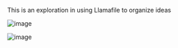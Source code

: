 This is an exploration in using Llamafile to organize ideas

![image](https://github.com/lmorchard/llamafile-idea-clustering/assets/21687/3142c154-c359-4b20-a5dc-fb6ecbb930c9)

![image](https://github.com/lmorchard/llamafile-idea-clustering/assets/21687/c85630a5-6c37-43bd-be9a-8f7a5c442c78)
